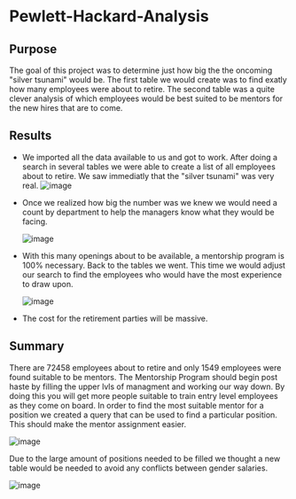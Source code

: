 # Pewlett-Hackard-Analysis

## Purpose

  The goal of this project was to determine just how big the the oncoming "silver tsunami" would be. The first table we would create was to find exatly how many employees were about to retire. The second table was a quite clever analysis of which employees would be best suited to be mentors for the new hires that are to come.
  
## Results
  * We imported all the data available to us and got to work. After doing a search in several tables we were able to create a list of all employees about to retire. We saw immediatly that the "silver tsunami" was very real.
  ![image](https://user-images.githubusercontent.com/111661058/214170422-dbd3c31d-3e2a-4960-9c2b-9bbd2762f1da.png)
  
  * Once we realized how big the number was we knew we would need a count by 
department to help the managers know what they would be facing.

    ![image](https://user-images.githubusercontent.com/111661058/214170707-c6c19b53-f38c-4111-a7f5-da580ac19f63.png)

  * With this many openings about to be available, a mentorship program is 100% necessary. Back to the tables we went. This time we would adjust our search to find the employees who would have the most experience to draw upon.
  
    ![image](https://user-images.githubusercontent.com/111661058/214171874-ef4535cb-8fe2-46ff-97e2-2746ccc97899.png)

  * The cost for the retirement parties will be massive.

## Summary
  There are 72458 employees about to retire and only 1549 employees were found suitable to be mentors. The Mentorship Program should begin post haste by filling the upper lvls of managment and working our way down. By doing this you will get more people suitable to train entry level employees as they come on board.
  In order to find the most suitable mentor for a position we created a query that can be used to find a particular position. This should make the mentor assignment easier.
  
 ![image](https://user-images.githubusercontent.com/111661058/214174367-4fd0f5d1-1656-49e8-8007-d4697a1a6eec.png)

Due to the large amount of positions needed to be filled we thought a new table would be needed to avoid any conflicts between gender salaries. 

![image](https://user-images.githubusercontent.com/111661058/214174984-251550b5-8d86-4ce5-baaa-478a60a22568.png)


